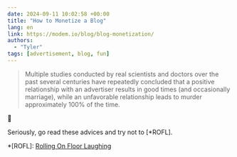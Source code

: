 ```yaml
---
date: 2024-09-11 10:02:58 +00:00
title: "How to Monetize a Blog"
lang: en
link: https://modem.io/blog/blog-monetization/
authors:
  - "Tyler"
tags: [advertisement, blog, fun]
---
```


> Multiple studies conducted by real scientists and doctors over the past several centuries have repeatedly concluded that a positive relationship with an advertiser results in good times (and occasionally marriage), while an unfavorable relationship leads to murder approximately 100% of the time.

🤣

Seriously, go read these advices and try not to [*ROFL].

*[ROFL]: [Rolling On Floor Laughing](https://www.urbandictionary.com/define.php?term=ROFL)
